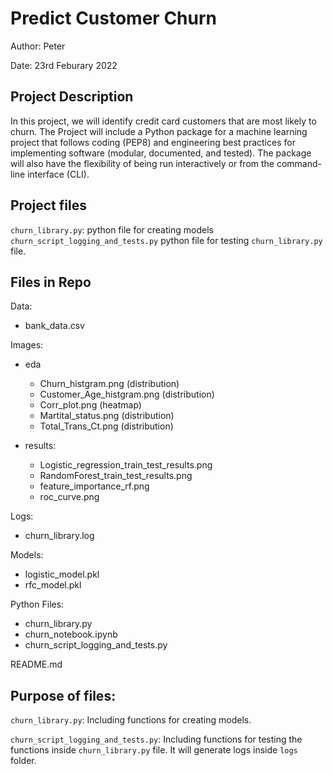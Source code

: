 # Predict Customer Churn

Author: Peter

Date: 23rd Feburary 2022

## Project Description
In this project, we will identify credit card customers that are most likely to churn. The Project will include a Python package for a machine learning project that follows coding (PEP8) and engineering best practices for implementing software (modular, documented, and tested). The package will also have the flexibility of being run interactively or from the command-line interface (CLI).

## Project files
`churn_library.py`: python file for creating models<br>
`churn_script_logging_and_tests.py` python file for testing `churn_library.py` file.

## Files in Repo
Data:
- bank_data.csv<br>

Images:
- eda
    - Churn_histgram.png (distribution)
    - Customer_Age_histgram.png (distribution)
    - Corr_plot.png (heatmap)
    - Martital_status.png (distribution)
    - Total_Trans_Ct.png (distribution)

- results:
    - Logistic_regression_train_test_results.png
    - RandomForest_train_test_results.png
    - feature_importance_rf.png
    - roc_curve.png

Logs:
- churn_library.log

Models:
- logistic_model.pkl
- rfc_model.pkl

Python Files:
- churn_library.py
- churn_notebook.ipynb
- churn_script_logging_and_tests.py

README.md

## Purpose of files:
`churn_library.py`: Including functions for creating models.

`churn_script_logging_and_tests.py`: Including functions for testing the functions inside `churn_library.py` file. It will generate logs inside `logs` folder.